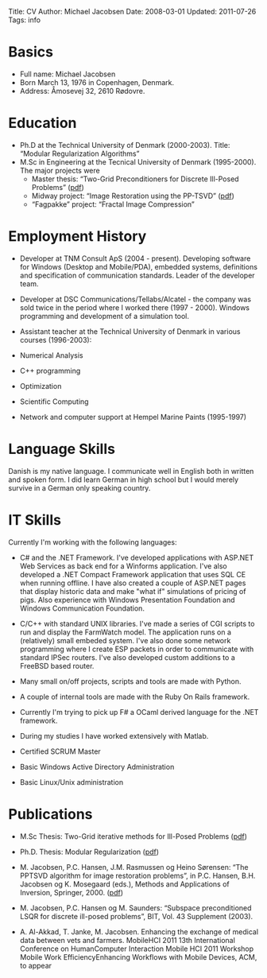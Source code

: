 Title: CV
Author: Michael Jacobsen
Date: 2008-03-01
Updated: 2011-07-26
Tags: info

# Basics

* Full name: Michael Jacobsen
* Born March 13, 1976 in Copenhagen, Denmark.
* Address: Åmosevej 32, 2610 Rødovre.


# Education

* Ph.D at the Technical University of Denmark (2000-2003). 
  Title: “Modular Regularization Algorithms”
* M.Sc in Engineering at the Tecnical University of Denmark (1995-2000). 
  The major projects were 
  * Master thesis: “Two-Grid Preconditioners for Discrete Ill-Posed Problems” 
    (<a href="/static/docs/master-thesis.pdf">pdf</a>)
  * Midway project: “Image Restoration using the PP-TSVD” 
    (<a href="/static/docs/jacobsen98-image-restoration.pdf" title="Image Restoration">pdf</a>)
  * “Fagpakke” project: “Fractal Image Compression”


# Employment History

* Developer at TNM Consult ApS (2004 - present). Developing software
  for Windows (Desktop and Mobile/PDA), embedded systems, definitions
  and specification of communication standards. Leader of the
  developer team.

* Developer at DSC Communications/Tellabs/Alcatel - the company was
  sold twice in the period where I worked there (1997 - 2000). Windows
  programming and development of a simulation tool.

* Assistant teacher at the Technical University of Denmark in various
  courses (1996-2003):
 
* Numerical Analysis

* C++ programming

* Optimization

* Scientific Computing

* Network and computer support at Hempel Marine Paints (1995-1997)

# Language Skills

Danish is my native language. I communicate well in English both in
written and spoken form. I did learn German in high school but I
would merely survive in a German only speaking country.

# IT Skills

Currently I'm working with the following languages: 

* C# and the .NET Framework. I've developed applications with ASP.NET
  Web Services as back end for a Winforms application. I've also
  developed a .NET Compact Framework application that uses SQL CE when
  running offline. I have also created a couple of ASP.NET pages that
  display historic data and make "what if" simulations of pricing of
  pigs. Also experience with Windows Presentation Foundation and
  Windows Communication Foundation.

* C/C++ with standard UNIX libraries. I've made a series of CGI
  scripts to run and display the FarmWatch model. The application runs
  on a (relatively) small embeded system. I've also done some network
  programming where I create ESP packets in order to communicate with
  standard IPSec routers. I've also developed custom additions to a
  FreeBSD based router.

* Many small on/off projects, scripts and tools are made with Python.

* A couple of internal tools are made with the Ruby On Rails
  framework.

* Currently I'm trying to pick up F# a OCaml derived language for the
  .NET framework.

* During my studies I have worked extensively with Matlab.

* Certified SCRUM Master

* Basic Windows Active Directory Administration

* Basic Linux/Unix administration

# Publications

* M.Sc Thesis: Two-Grid iterative methods for Ill-Posed Problems 
  (<a href="/static/docs/master-thesis.pdf">pdf</a>)

* Ph.D. Thesis: Modular Regularization (<a
  href="/static/docs/phd-thesis.pdf">pdf</a>)</li><li>M. Jacobsen,
  P.C. Hansen, J.M. Rasmussen og Heino Sørensen: “The PPTSVD algorithm
  for image restoration problems”, in P.C. Hansen, B.H. Jacobsen og
  K. Mosegaard (eds.), Methods and Applications of Inversion,
  Springer, 2000. (<a href="/static/docs/hansen00-pptsvd.pdf"
  title="PPTSVD paper">pdf</a>)

* M. Jacobsen, P.C. Hansen og M. Saunders: “Subspace preconditioned
  LSQR for discrete ill-posed problems”, BIT, Vol. 43 Supplement
  (2003).

* A. Al-Akkad, T. Janke, M. Jacobsen. Enhancing the exchange of
  medical data between vets and farmers. MobileHCI 2011 13th
  International Conference on HumanComputer Interaction Mobile HCI
  2011 Workshop Mobile Work EfficiencyEnhancing Workflows with Mobile
  Devices, ACM, to appear